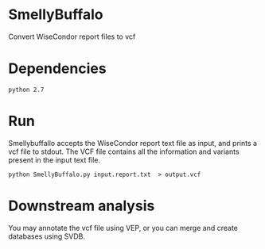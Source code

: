 # SmellyBuffalo
Convert WiseCondor report files to vcf

# Dependencies
    python 2.7

# Run

Smellybuffallo accepts the WiseCondor report text file as input, and prints a vcf file to stdout. The VCF file contains all the information and variants present in the input text file.

    python SmellyBuffalo.py input.report.txt  > output.vcf

# Downstream analysis
   
You may annotate the vcf file using VEP, or you can merge and create databases using SVDB. 


